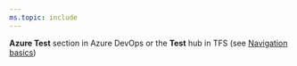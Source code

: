 ```yaml
---
ms.topic: include
---
```


**Azure Test** section in Azure DevOps or the **Test** hub in TFS (see [Navigation basics](../../project/navigation/index.md))
